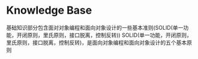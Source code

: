 # Knowledge Base

基础知识部分包含面对对象编程和面向对象设计的一些基本准则(SOLID(单一功能，开闭原则，里氏原则，接口脱离，控制反转))
SOLID(单一功能，开闭原则，里氏原则，接口脱离，控制反转)，是面向对象编程和面向对象设计的五个基本原则

